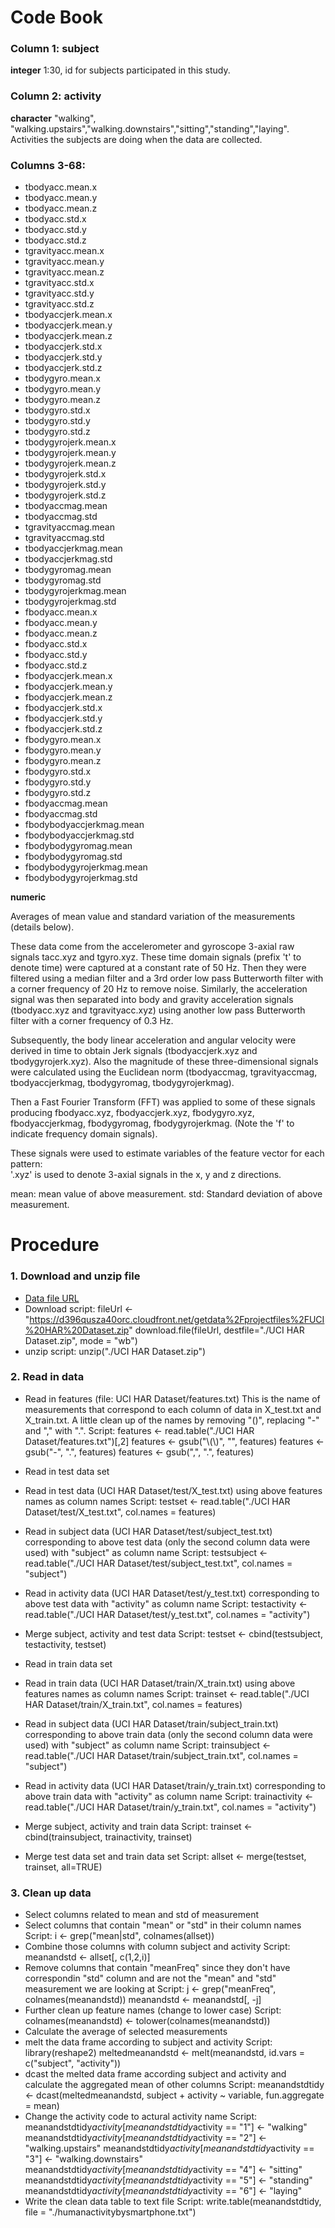 Code Book
=========

### Column 1: subject
**integer**
1:30, id for subjects participated in this study.

### Column 2: activity
**character**
"walking", "walking.upstairs","walking.downstairs","sitting","standing","laying". Activities the subjects are doing when the data are collected.

### Columns 3-68:
* tbodyacc.mean.x          
* tbodyacc.mean.y          
* tbodyacc.mean.z          
* tbodyacc.std.x           
* tbodyacc.std.y           
* tbodyacc.std.z           
* tgravityacc.mean.x       
* tgravityacc.mean.y       
* tgravityacc.mean.z       
* tgravityacc.std.x        
* tgravityacc.std.y        
* tgravityacc.std.z        
* tbodyaccjerk.mean.x      
* tbodyaccjerk.mean.y      
* tbodyaccjerk.mean.z      
* tbodyaccjerk.std.x       
* tbodyaccjerk.std.y       
* tbodyaccjerk.std.z       
* tbodygyro.mean.x         
* tbodygyro.mean.y         
* tbodygyro.mean.z         
* tbodygyro.std.x          
* tbodygyro.std.y          
* tbodygyro.std.z          
* tbodygyrojerk.mean.x     
* tbodygyrojerk.mean.y     
* tbodygyrojerk.mean.z     
* tbodygyrojerk.std.x      
* tbodygyrojerk.std.y      
* tbodygyrojerk.std.z      
* tbodyaccmag.mean         
* tbodyaccmag.std          
* tgravityaccmag.mean      
* tgravityaccmag.std       
* tbodyaccjerkmag.mean     
* tbodyaccjerkmag.std      
* tbodygyromag.mean        
* tbodygyromag.std         
* tbodygyrojerkmag.mean    
* tbodygyrojerkmag.std     
* fbodyacc.mean.x          
* fbodyacc.mean.y          
* fbodyacc.mean.z          
* fbodyacc.std.x           
* fbodyacc.std.y           
* fbodyacc.std.z           
* fbodyaccjerk.mean.x      
* fbodyaccjerk.mean.y      
* fbodyaccjerk.mean.z      
* fbodyaccjerk.std.x       
* fbodyaccjerk.std.y       
* fbodyaccjerk.std.z       
* fbodygyro.mean.x         
* fbodygyro.mean.y         
* fbodygyro.mean.z         
* fbodygyro.std.x          
* fbodygyro.std.y          
* fbodygyro.std.z          
* fbodyaccmag.mean         
* fbodyaccmag.std          
* fbodybodyaccjerkmag.mean 
* fbodybodyaccjerkmag.std  
* fbodybodygyromag.mean    
* fbodybodygyromag.std     
* fbodybodygyrojerkmag.mean
* fbodybodygyrojerkmag.std 

**numeric**

Averages of mean value and standard variation of the measurements (details below). 

These data come from the accelerometer and gyroscope 3-axial raw signals tacc.xyz and tgyro.xyz. These time domain signals (prefix 't' to denote time) were captured at a constant rate of 50 Hz. Then they were filtered using a median filter and a 3rd order low pass Butterworth filter with a corner frequency of 20 Hz to remove noise. Similarly, the acceleration signal was then separated into body and gravity acceleration signals (tbodyacc.xyz and tgravityacc.xyz) using another low pass Butterworth filter with a corner frequency of 0.3 Hz. 

Subsequently, the body linear acceleration and angular velocity were derived in time to obtain Jerk signals (tbodyaccjerk.xyz and tbodygyrojerk.xyz). Also the magnitude of these three-dimensional signals were calculated using the Euclidean norm (tbodyaccmag, tgravityaccmag, tbodyaccjerkmag, tbodygyromag, tbodygyrojerkmag). 

Then a Fast Fourier Transform (FFT) was applied to some of these signals producing fbodyacc.xyz, fbodyaccjerk.xyz, fbodygyro.xyz, fbodyaccjerkmag, fbodygyromag, fbodygyrojerkmag. (Note the 'f' to indicate frequency domain signals). 

These signals were used to estimate variables of the feature vector for each pattern:  
'.xyz' is used to denote 3-axial signals in the x, y and z directions.

mean: mean value of above measurement.
std: Standard deviation of above measurement.

Procedure
=========

### 1. Download and unzip file
* [Data file URL](https://d396qusza40orc.cloudfront.net/getdata%2Fprojectfiles%2FUCI%20HAR%20Dataset.zip)
* Download script: 
  fileUrl <- "https://d396qusza40orc.cloudfront.net/getdata%2Fprojectfiles%2FUCI%20HAR%20Dataset.zip"
  download.file(fileUrl, destfile="./UCI HAR Dataset.zip", mode = "wb")
* unzip script: 
  unzip("./UCI HAR Dataset.zip")

### 2. Read in data
* Read in features (file: UCI HAR Dataset/features.txt)
  This is the name of measurements that correspond to each column of data in X_test.txt and X_train.txt.
  A little clean up of the names by removing "()", replacing "-" and "," with ".".
  Script:
  features <- read.table("./UCI HAR Dataset/features.txt")[,2]
  features <- gsub("\\(\\)", "", features)
  features <- gsub("-", ".", features)
  features <- gsub(",", ".", features)
  
* Read in test data set
*    Read in test data (UCI HAR Dataset/test/X_test.txt) using above features names as column names
     Script: testset <- read.table("./UCI HAR Dataset/test/X_test.txt", col.names = features)
*    Read in subject data (UCI HAR Dataset/test/subject_test.txt) corresponding to above test data (only the second column data were used) with "subject" as column name
     Script: testsubject <- read.table("./UCI HAR Dataset/test/subject_test.txt", col.names = "subject")
*    Read in activity data (UCI HAR Dataset/test/y_test.txt) corresponding to above test data with "activity" as column name
     Script: testactivity <- read.table("./UCI HAR Dataset/test/y_test.txt", col.names = "activity")
*    Merge subject, activity and test data
     Script: testset <- cbind(testsubject, testactivity, testset)

* Read in train data set
*    Read in train data (UCI HAR Dataset/train/X_train.txt) using above features names as column names
     Script: trainset <- read.table("./UCI HAR Dataset/train/X_train.txt", col.names = features)
*    Read in subject data (UCI HAR Dataset/train/subject_train.txt) corresponding to above train data (only the second column data were used) with "subject" as column name
     Script: trainsubject <- read.table("./UCI HAR Dataset/train/subject_train.txt", col.names = "subject")
*    Read in activity data (UCI HAR Dataset/train/y_train.txt) corresponding to above train data with "activity" as column name
     Script: trainactivity <- read.table("./UCI HAR Dataset/train/y_train.txt", col.names = "activity")
*    Merge subject, activity and train data
     Script: trainset <- cbind(trainsubject, trainactivity, trainset)

* Merge test data set and train data set
  Script: allset <- merge(testset, trainset, all=TRUE)

### 3. Clean up data
* Select columns related to mean and std of measurement
*    Select columns that contain "mean" or "std" in their column names
     Script: i <- grep("mean|std", colnames(allset))
*    Combine those columns with column subject and activity
     Script: meanandstd <- allset[, c(1,2,i)]
*    Remove columns that contain "meanFreq" since they don't have correspondin "std" column and are not the "mean" and "std" measurement we are looking at
     Script: 
	 j <- grep("meanFreq", colnames(meanandstd))
	 meanandstd <- meanandstd[, -j]
* Further clean up feature names (change to lower case)
  Script: colnames(meanandstd) <- tolower(colnames(meanandstd))
* Calculate the average of selected measurements
*    melt the data frame according to subject and activity
     Script: 
	 library(reshape2)
	 meltedmeanandstd <- melt(meanandstd, id.vars = c("subject", "activity"))
*	 dcast the melted data frame according subject and activity and calculate the aggregated mean of other columns
     Script: meanandstdtidy <- dcast(meltedmeanandstd, subject + activity ~ variable, fun.aggregate = mean)
* Change the activity code to actural activity name
  Script:
  meanandstdtidy$activity[meanandstdtidy$activity == "1"] <- "walking"
  meanandstdtidy$activity[meanandstdtidy$activity == "2"] <- "walking.upstairs"
  meanandstdtidy$activity[meanandstdtidy$activity == "3"] <- "walking.downstairs"
  meanandstdtidy$activity[meanandstdtidy$activity == "4"] <- "sitting"
  meanandstdtidy$activity[meanandstdtidy$activity == "5"] <- "standing"
  meanandstdtidy$activity[meanandstdtidy$activity == "6"] <- "laying"
* Write the clean data table to text file
  Script: write.table(meanandstdtidy, file = "./humanactivitybysmartphone.txt")
  




